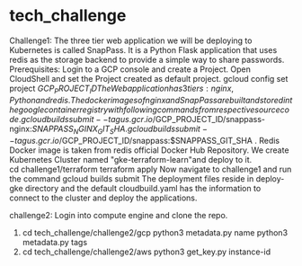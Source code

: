 # tech_challenge
Challenge1:
The three tier web application we will be deploying to Kubernetes is called SnapPass. It is a Python Flask application that uses redis as the storage backend to provide a simple way to share passwords.
Prerequisites: Login to a GCP console and create a Project. Open CloudShell and set the Project created as default project.
   gcloud config set project $GCP_PROJECT_ID
The Web application has 3 tiers: nginx, Python and redis. The docker images of nginx and SnapPass are built and stored in the google container registry with following commands from respective source code. 
   gcloud builds submit --tag us.gcr.io/$GCP_PROJECT_ID/snappass-nginx:$SNAPPASS_NGINX_GIT_SHA .
   gcloud builds submit --tag us.gcr.io/$GCP_PROJECT_ID/snappass:$SNAPPASS_GIT_SHA .
Redis Docker image is taken from redis official Docker Hub Repository.
We create Kubernetes Cluster named "gke-terraform-learn"and deploy to it.  
 cd challenge1/terraform 
 terraform apply 
Now navigate to challenge1 and run the command 
 gcloud builds submit 
The deployment files reside in deploy-gke directory and the default cloudbuild.yaml has the information to connect to the cluster and deploy the applications.

challenge2:
 Login into compute engine and clone the repo.
 1. cd tech_challenge/challenge2/gcp 
    python3 metadata.py name
    python3 metadata.py tags
 2. cd tech_challenge/challenge2/aws
    python3 get_key.py instance-id
